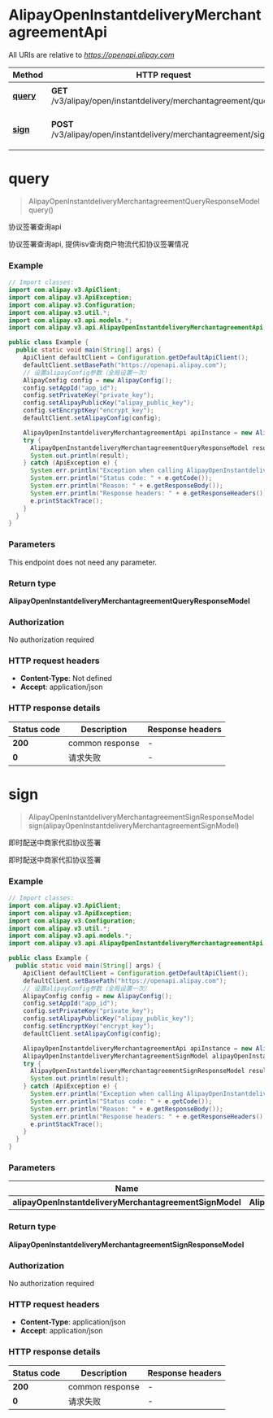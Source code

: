 # AlipayOpenInstantdeliveryMerchantagreementApi

All URIs are relative to *https://openapi.alipay.com*

| Method | HTTP request | Description |
|------------- | ------------- | -------------|
| [**query**](AlipayOpenInstantdeliveryMerchantagreementApi.md#query) | **GET** /v3/alipay/open/instantdelivery/merchantagreement/query | 协议签署查询api |
| [**sign**](AlipayOpenInstantdeliveryMerchantagreementApi.md#sign) | **POST** /v3/alipay/open/instantdelivery/merchantagreement/sign | 即时配送中商家代扣协议签署 |


<a name="query"></a>
# **query**
> AlipayOpenInstantdeliveryMerchantagreementQueryResponseModel query()

协议签署查询api

协议签署查询api, 提供isv查询商户物流代扣协议签署情况

### Example
```java
// Import classes:
import com.alipay.v3.ApiClient;
import com.alipay.v3.ApiException;
import com.alipay.v3.Configuration;
import com.alipay.v3.util.*;
import com.alipay.v3.api.models.*;
import com.alipay.v3.api.AlipayOpenInstantdeliveryMerchantagreementApi;

public class Example {
  public static void main(String[] args) {
    ApiClient defaultClient = Configuration.getDefaultApiClient();
    defaultClient.setBasePath("https://openapi.alipay.com");
    // 设置alipayConfig参数（全局设置一次）
    AlipayConfig config = new AlipayConfig();
    config.setAppId("app_id");
    config.setPrivateKey("private_key");
    config.setAlipayPublicKey("alipay_public_key");
    config.setEncryptKey("encrypt_key");
    defaultClient.setAlipayConfig(config);

    AlipayOpenInstantdeliveryMerchantagreementApi apiInstance = new AlipayOpenInstantdeliveryMerchantagreementApi(defaultClient);
    try {
      AlipayOpenInstantdeliveryMerchantagreementQueryResponseModel result = apiInstance.query();
      System.out.println(result);
    } catch (ApiException e) {
      System.err.println("Exception when calling AlipayOpenInstantdeliveryMerchantagreementApi#query");
      System.err.println("Status code: " + e.getCode());
      System.err.println("Reason: " + e.getResponseBody());
      System.err.println("Response headers: " + e.getResponseHeaders());
      e.printStackTrace();
    }
  }
}
```

### Parameters
This endpoint does not need any parameter.

### Return type

**AlipayOpenInstantdeliveryMerchantagreementQueryResponseModel**

### Authorization

No authorization required

### HTTP request headers

 - **Content-Type**: Not defined
 - **Accept**: application/json

### HTTP response details
| Status code | Description | Response headers |
|-------------|-------------|------------------|
| **200** | common response |  -  |
| **0** | 请求失败 |  -  |

<a name="sign"></a>
# **sign**
> AlipayOpenInstantdeliveryMerchantagreementSignResponseModel sign(alipayOpenInstantdeliveryMerchantagreementSignModel)

即时配送中商家代扣协议签署

即时配送中商家代扣协议签署

### Example
```java
// Import classes:
import com.alipay.v3.ApiClient;
import com.alipay.v3.ApiException;
import com.alipay.v3.Configuration;
import com.alipay.v3.util.*;
import com.alipay.v3.api.models.*;
import com.alipay.v3.api.AlipayOpenInstantdeliveryMerchantagreementApi;

public class Example {
  public static void main(String[] args) {
    ApiClient defaultClient = Configuration.getDefaultApiClient();
    defaultClient.setBasePath("https://openapi.alipay.com");
    // 设置alipayConfig参数（全局设置一次）
    AlipayConfig config = new AlipayConfig();
    config.setAppId("app_id");
    config.setPrivateKey("private_key");
    config.setAlipayPublicKey("alipay_public_key");
    config.setEncryptKey("encrypt_key");
    defaultClient.setAlipayConfig(config);

    AlipayOpenInstantdeliveryMerchantagreementApi apiInstance = new AlipayOpenInstantdeliveryMerchantagreementApi(defaultClient);
    AlipayOpenInstantdeliveryMerchantagreementSignModel alipayOpenInstantdeliveryMerchantagreementSignModel = new AlipayOpenInstantdeliveryMerchantagreementSignModel(); // AlipayOpenInstantdeliveryMerchantagreementSignModel | 
    try {
      AlipayOpenInstantdeliveryMerchantagreementSignResponseModel result = apiInstance.sign(alipayOpenInstantdeliveryMerchantagreementSignModel);
      System.out.println(result);
    } catch (ApiException e) {
      System.err.println("Exception when calling AlipayOpenInstantdeliveryMerchantagreementApi#sign");
      System.err.println("Status code: " + e.getCode());
      System.err.println("Reason: " + e.getResponseBody());
      System.err.println("Response headers: " + e.getResponseHeaders());
      e.printStackTrace();
    }
  }
}
```

### Parameters

| Name | Type | Description  | Notes |
|------------- | ------------- | ------------- | -------------|
| **alipayOpenInstantdeliveryMerchantagreementSignModel** | **AlipayOpenInstantdeliveryMerchantagreementSignModel**|  | [optional] |

### Return type

**AlipayOpenInstantdeliveryMerchantagreementSignResponseModel**

### Authorization

No authorization required

### HTTP request headers

 - **Content-Type**: application/json
 - **Accept**: application/json

### HTTP response details
| Status code | Description | Response headers |
|-------------|-------------|------------------|
| **200** | common response |  -  |
| **0** | 请求失败 |  -  |

